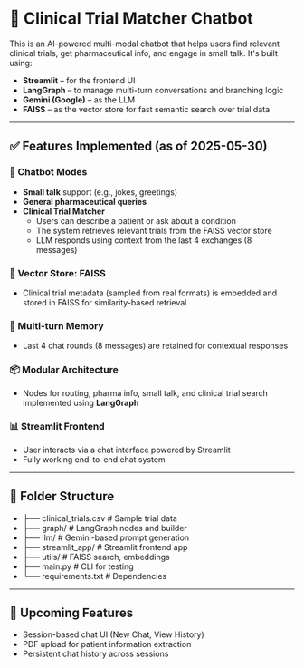 # 🧪 Clinical Trial Matcher Chatbot

This is an AI-powered multi-modal chatbot that helps users find relevant clinical trials, get pharmaceutical info, and engage in small talk. It's built using:

- **Streamlit** – for the frontend UI  
- **LangGraph** – to manage multi-turn conversations and branching logic  
- **Gemini (Google)** – as the LLM  
- **FAISS** – as the vector store for fast semantic search over trial data  

---

## ✅ Features Implemented (as of 2025-05-30)

### 💬 Chatbot Modes
- **Small talk** support (e.g., jokes, greetings)  
- **General pharmaceutical queries**  
- **Clinical Trial Matcher**
  - Users can describe a patient or ask about a condition
  - The system retrieves relevant trials from the FAISS vector store
  - LLM responds using context from the last 4 exchanges (8 messages)

### 🔎 Vector Store: FAISS
- Clinical trial metadata (sampled from real formats) is embedded and stored in FAISS for similarity-based retrieval

### 🧠 Multi-turn Memory
- Last 4 chat rounds (8 messages) are retained for contextual responses

### 📦 Modular Architecture
- Nodes for routing, pharma info, small talk, and clinical trial search implemented using **LangGraph**

### 📊 Streamlit Frontend
- User interacts via a chat interface powered by Streamlit
- Fully working end-to-end chat system

---

## 📁 Folder Structure


- ├── clinical_trials.csv # Sample trial data
- ├── graph/ # LangGraph nodes and builder
- ├── llm/ # Gemini-based prompt generation
- ├── streamlit_app/ # Streamlit frontend app
- ├── utils/ # FAISS search, embeddings
- ├── main.py # CLI for testing
- └── requirements.txt # Dependencies

---

## 🚀 Upcoming Features

- Session-based chat UI (New Chat, View History)
- PDF upload for patient information extraction
- Persistent chat history across sessions
